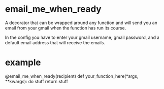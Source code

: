 # email_me_when_ready

A decorator that can be wrapped around any function and will send you an email from your gmail when the function has run its course. 

In the config you have to enter your gmail username, gmail password, and a default email address that will receive the emails.

# example
@email_me_when_ready(recipient)
def your_function_here(*args, **kwargs):
    do stuff
    return stuff
